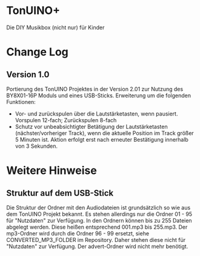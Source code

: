# TonUINO+
Die DIY Musikbox (nicht nur) für Kinder


# Change Log

## Version 1.0 
Portierung des TonUINO Projektes in der Version 2.01 zur Nutzung des BY8X01-16P Moduls und eines USB-Sticks.
Erweiterung um die folgenden Funktionen:
* Vor- und zurückspulen über die Lautstärketasten, wenn pausiert. Vorspulen 12-fach; Zurückspulen 8-fach
* Schutz vor unbeabsichtigter Betätigung der Lautstärketasten (nächster/vorheriger Track), wenn die aktuelle Position im Track größer 5 Minuten ist. Aktion erfolgt erst nach erneuter Bestätigung innerhalb von 3 Sekunden.

# Weitere Hinweise
## Struktur auf dem USB-Stick
Die Struktur der Ordner mit den Audiodateien ist grundsätzlich so wie aus dem TonUINO Projekt bekannt. Es stehen allerdings nur die Ordner 01 - 95 für "Nutzdaten" zur Verfügung. In den Ordnern können bis zu 255 Dateien abgelegt werden. Diese heißen entsprechend 001.mp3 bis 255.mp3.
Der mp3-Ordner wird durch die Ordner 96 - 99 ersetzt, siehe CONVERTED_MP3_FOLDER im Repository. Daher stehen diese nicht für "Nutzdaten" zur Verfügung.
Der advert-Ordner wird nicht mehr benötigt.


